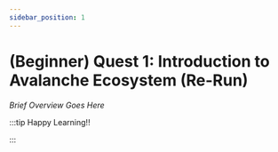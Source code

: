 ```yaml
---
sidebar_position: 1
---
```


# (Beginner) Quest 1: Introduction to Avalanche Ecosystem (Re-Run)

_Brief Overview Goes Here_

:::tip Happy Learning!!

<QuestButton text="Go To Quest" link="" />

:::
